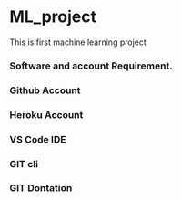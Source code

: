 # ML_project
This is first machine learning project

### Software and account Requirement.
### Github Account
### Heroku Account
### VS Code IDE
### GIT cli
### GIT Dontation


